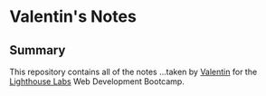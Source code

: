 # Valentin's Notes

## Summary

This repository contains all of the notes ...taken by [Valentin](https://github.com/vvalentinv/) for the [Lighthouse Labs](https://www.lighthouselabs.ca/) Web Development Bootcamp.
 